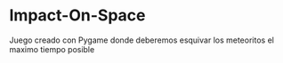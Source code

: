# Impact-On-Space
Juego creado con Pygame donde deberemos esquivar los meteoritos el maximo tiempo posible
